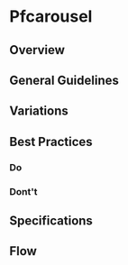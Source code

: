 # Pfcarousel

## Overview

## General Guidelines

## Variations

## Best Practices

### Do

### Dont't

## Specifications

## Flow

